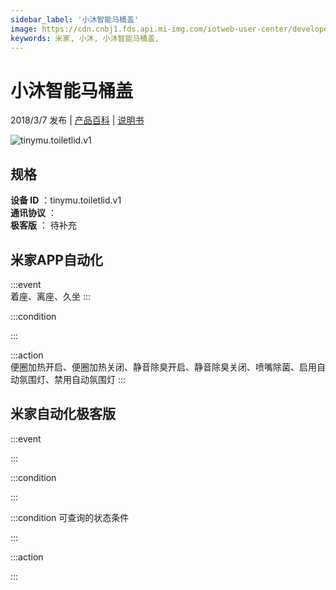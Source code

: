 ```yaml
---
sidebar_label: '小沐智能马桶盖'
image: https://cdn.cnbj1.fds.api.mi-img.com/iotweb-user-center/developer_1679069107964eG0VQZzw.png?GalaxyAccessKeyId=AKVGLQWBOVIRQ3XLEW&Expires=9223372036854775807&Signature=emRbGAn2bjKRUXtAImGe4KHIyec=
keywords: 米家, 小沐, 小沐智能马桶盖, 
---
```

# 小沐智能马桶盖

2018/3/7 发布 | [产品百科](https://home.mi.com/webapp/content/baike/product/index.html?model=tinymu.toiletlid.v1/) | [说明书](https://home.mi.com/views/introduction.html?model=tinymu.toiletlid.v1&region=cn)

![tinymu.toiletlid.v1](https://cdn.cnbj1.fds.api.mi-img.com/iotweb-user-center/developer_1679069107964eG0VQZzw.png?GalaxyAccessKeyId=AKVGLQWBOVIRQ3XLEW&Expires=9223372036854775807&Signature=emRbGAn2bjKRUXtAImGe4KHIyec=)

## 规格  
> 
**设备 ID** ：tinymu.toiletlid.v1  
**通讯协议** ：  
**极客版**  ： 待补充 


## 米家APP自动化  

:::event  
着座、离座、久坐
:::

:::condition  

:::

:::action   
便圈加热开启、便圈加热关闭、静音除臭开启、静音除臭关闭、喷嘴除菌、启用自动氛围灯、禁用自动氛围灯
:::

## 米家自动化极客版  

:::event  

:::

:::condition  

:::

:::condition 可查询的状态条件  

:::

:::action  

:::

        
